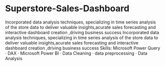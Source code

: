 # Superstore-Sales-Dashboard
Incorporated data analysis techniques, specializing in time series analysis of the store data to deliver valuable insights,acurate sales forecasting and interactive dashboard creation ,driving business success
Incorporated data analysis techniques, specializing in time series analysis of the store data to deliver valuable insights,acurate sales forecasting and interactive dashboard creation ,driving business success
Skills: Microsoft Power Query · DAX · Microsoft Power BI · Data Cleaning · data preprocessing · Data Analysis

